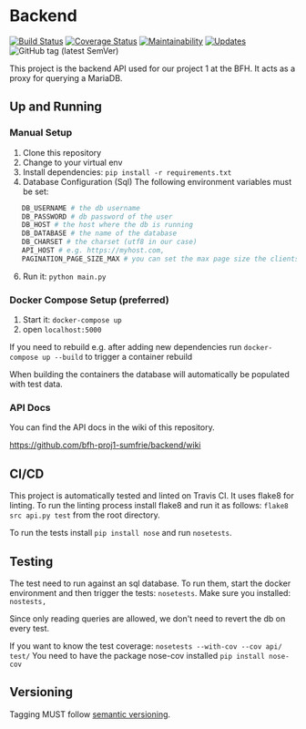 # Backend
[![Build Status](https://travis-ci.org/bfh-proj1-sumfrie/backend.svg?branch=master)](https://travis-ci.org/bfh-proj1-sumfrie/backend)
[![Coverage Status](https://coveralls.io/repos/github/bfh-proj1-sumfrie/backend/badge.svg?branch=master)](https://coveralls.io/github/bfh-proj1-sumfrie/backend?branch=master)
[![Maintainability](https://api.codeclimate.com/v1/badges/9f9264ad8861e1227d26/maintainability)](https://codeclimate.com/github/bfh-proj1-sumfrie/backend/maintainability)
[![Updates](https://pyup.io/repos/github/bfh-proj1-sumfrie/backend/shield.svg)](https://pyup.io/repos/github/bfh-proj1-sumfrie/backend/)
![GitHub tag (latest SemVer)](https://img.shields.io/github/tag/bfh-proj1-sumfrie/backend.svg)

This project is the backend API used for our project 1 at the BFH.
It acts as a proxy for querying a MariaDB.

## Up and Running

### Manual Setup
1) Clone this repository
3) Change to your virtual env
4) Install dependencies: `pip install -r requirements.txt`
5) Database Configuration (Sql)
 The following environment variables must be set:
 ```bash 
    DB_USERNAME # the db username
    DB_PASSWORD # db password of the user
    DB_HOST # the host where the db is running
    DB_DATABASE # the name of the database
    DB_CHARSET # the charset (utf8 in our case)
    API_HOST # e.g. https://myhost.com,
    PAGINATION_PAGE_SIZE_MAX # you can set the max page size the clients can define. Defaults to 100.
 ```
6) Run it: `python main.py`

### Docker Compose Setup (preferred)
1) Start it: `docker-compose up`
2) open `localhost:5000`

If you need to rebuild e.g. after adding new dependencies run `docker-compose up --build` 
to trigger a container rebuild

When building the containers the database will automatically be populated with test data.

### API Docs
You can find the API docs in the wiki of this repository.

https://github.com/bfh-proj1-sumfrie/backend/wiki

## CI/CD
This project is automatically tested and linted on Travis CI.
It uses flake8 for linting. To run the linting process install flake8 and run it as follows:
`flake8 src api.py test` from the root directory.

To run the tests install `pip install nose` and run `nosetests`.

## Testing

The test need to run against an sql database. To run them, start the docker environment
and then trigger the tests: `nosetests`.
Make sure you installed: `nostests, `

Since only reading queries are allowed, we don't need to revert the db
on every test.

If you want to know the test coverage: `nosetests --with-cov --cov api/ test/`
You need to have the package nose-cov installed `pip install nose-cov`

## Versioning
Tagging MUST follow [semantic versioning](https://semver.org/).